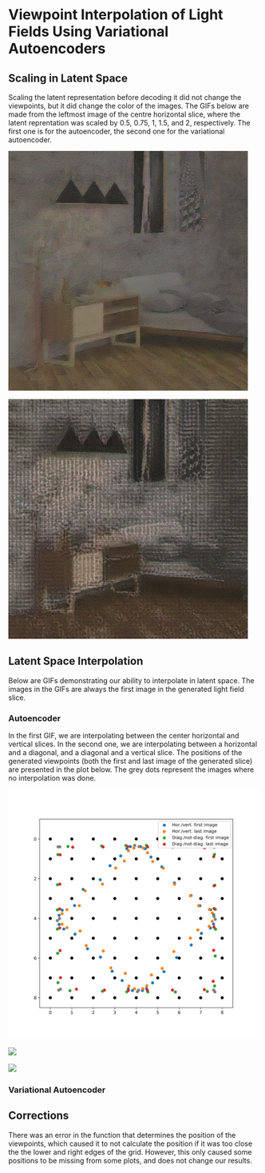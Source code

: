 # Viewpoint Interpolation of Light Fields Using Variational Autoencoders

## Scaling in Latent Space

Scaling the latent representation before decoding it did not change the viewpoints, but it did change the color of the images. The GIFs below are made from the leftmost image of the centre horizontal slice, where the latent reprentation was scaled by 0.5, 0.75, 1, 1.5, and 2, respectively. The first one is for the autoencoder, the second one for the variational autoencoder.

![](gifs/AE_SaclingLeftTest0.gif)

![](gifs/VAE_SaclingLeftTest0.gif)

## Latent Space Interpolation

Below are GIFs demonstrating our ability to interpolate in latent space. The images in the GIFs are always the first image in the generated light field slice.

### Autoencoder

In the first GIF, we are interpolating between the center horizontal and vertical slices. In the second one, we are interpolating between a horizontal and a diagonal, and a diagonal and a vertical slice. The positions of the generated viewpoints (both the first and last image of the generated slice) are presented in the plot below. The grey dots represent the images where no interpolation was done.

<img src="gifs/AE_RauteTest0.png" alt="alt text" width="500" height="500">

![](gifs/AE_hor_vert_Test0.gif)

![](gifs/AE_hor_vert_diag_Test0.gif)

### Variational Autoencoder


## Corrections

There was an error in the function that determines the position of the viewpoints, which caused it to not calculate the position if it was too close the the lower and right edges of the grid. However, this only caused some positions to be missing from some plots, and does not change our results.
